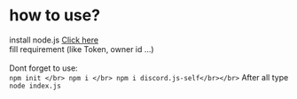 # how to use?
install node.js [Click here](https://nodejs.org/en/download/)</br>
fill requirement (like Token, owner id ...)</br>
</br>
Dont forget to use:</br>
`npm init </br>
npm i </br>
npm i discord.js-self</br></br>`
After all type `node index.js`
